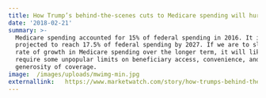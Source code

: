 ```yaml
---
title: How Trump’s behind-the-scenes cuts to Medicare spending will hurt health care
date: '2018-02-21'
summary: >-
  Medicare spending accounted for 15% of federal spending in 2016. It is
  projected to reach 17.5% of federal spending by 2027. If we are to slow the
  rate of growth in Medicare spending over the longer term, it will likely
  require some unpopular limits on beneficiary access, convenience, and
  generosity of coverage.
image:  /images/uploads/mwimg-min.jpg
externallink:   https://www.marketwatch.com/story/how-trumps-behind-the-scenes-cuts-to-medicare-spending-will-hurt-health-care-2018-02-20
---
```


